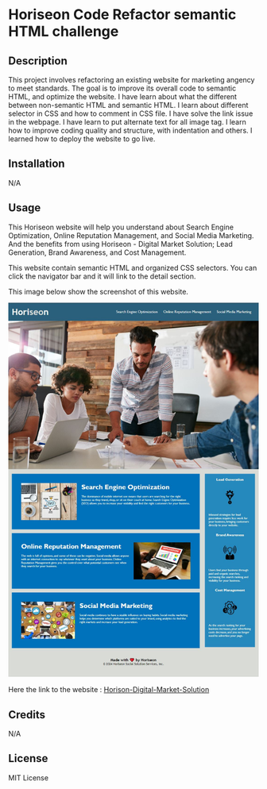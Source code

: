 # Horiseon Code Refactor semantic HTML challenge

## Description

This project involves refactoring an existing website for marketing angency to meet standards. The goal is to improve its overall code to semantic HTML, and optimize the website.
I have learn about what the different between non-semantic HTML and semantic HTML. I learn about different selector in CSS and how to comment in CSS file. I have solve the link issue in the webpage. I have learn to put alternate text for all image tag. I learn how to improve coding quality and structure, with indentation and others. I learned how to deploy the website to go live.

## Installation

N/A

## Usage

This Horiseon website will help you understand about Search Engine Optimization, Online Reputation Management, and Social Media Marketing. And the benefits from using Horiseon - Digital Market Solution; Lead Generation, Brand Awareness, and Cost Management.

This website contain semantic HTML and organized CSS selectors.
You can click the navigator bar and it will link to the detail section.

This image below show the screenshot of this website.

![Horiseon-Digital-Market-Screenshot](assets/images/Screenshot-Fon-Horiseon-01.JPG)

Here the link to the website : 
[Horison-Digital-Market-Solution](https://fonknp.github.io/Fon-01-SEO-Semantic-HTML-Refactor/)
## Credits

N/A

## License

MIT License
